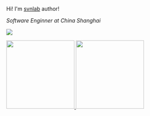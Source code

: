 <!--
**svnlab/svnlab** is a ✨ _special_ ✨ repository because its `README.md` (this file) appears on your GitHub profile.
Here are some ideas to get you started:
- 🔭 I’m currently working on ...
- 🌱 I’m currently learning ...
- 👯 I’m looking to collaborate on ...
- 🤔 I’m looking for help with ...
- 💬 Ask me about ...
- 📫 How to reach me: ...
- 😄 Pronouns: ...
- ⚡ Fun fact: ...
-->

Hi! I'm <a href="https://svnlab.github.io/">svnlab</a> author!
<p><em>Software Enginner at China Shanghai </em></p>

![](http://antzuhl.cn:4000/get/@svnlab.readme)


<p align="left">
<a href="https://github.com/svnlab">
  <img height="180em" src="https://github-readme-stats-eight-theta.vercel.app/api/top-langs/?username=svnlab&layout=compact&langs_count=10&theme=buefy"/>
  <img height="180em" src="https://github-readme-stats-eight-theta.vercel.app/api?username=svnlab&show_icons=true&theme=buefy&include_all_commits=true&count_private=true"/>
</a>
</p>
